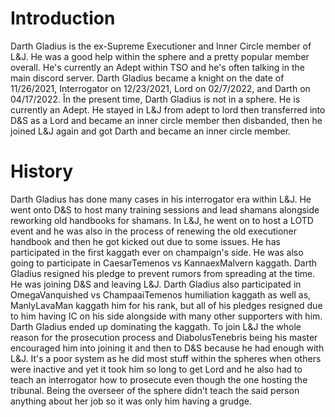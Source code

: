 # Introduction

Darth Gladius is the ex-Supreme Executioner and Inner Circle member of L&J.
He was a good help within the sphere and a pretty popular member overall.
He's currently an Adept within TSO and he's often talking in the main discord server.
Darth Gladius became a knight on the date of 11/26/2021, Interrogator on 12/23/2021, Lord on 02/7/2022, and Darth on 04/17/2022.
În the present time, Darth Gladius is not in a sphere.
He is currently an Adept.
He stayed in L&J from adept to lord then transferred into D&S as a Lord and became an inner circle member then disbanded, then he joined L&J again and got Darth and became an inner circle member.

# History

Darth Gladius has done many cases in his interrogator era within L&J.
He went onto D&S to host many training sessions and lead shamans alongside reworking old handbooks for shamans.
In L&J, he went on to host a LOTD event and he was also in the process of renewing the old executioner handbook and then he got kicked out due to some issues.
He has participated in the first kaggath ever on champaign's side.
He was also going to participate in CaesarTemenos vs KannaexMalvern kaggath.
Darth Gladius resigned his pledge to prevent rumors from spreading at the time.
He was joining D&S and leaving L&J.
Darth Gladius also participated in OmegaVanquished vs ChampaaiTemenos humiliation kaggath as well as, ManlyLavaMan kaggath him for his rank, but all of his pledges resigned due to him having IC on his side alongside with many other supporters with him.
Darth Gladius ended up dominating the kaggath.
To join L&J the whole reason for the prosecution process and DiabolusTenebris being his master encouraged him into joining it and then to D&S because he had enough with L&J.
It's a poor system as he did most stuff within the spheres when others were inactive and yet it took him so long to get Lord and he also had to teach an interrogator how to prosecute even though the one hosting the tribunal.
Being the overseer of the sphere didn’t teach the said person anything about her job so it was only him having a grudge.
